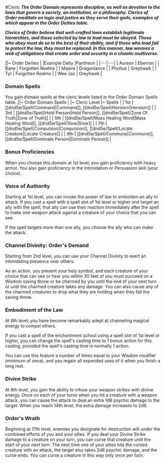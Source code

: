 #Cleric
***The Order Domain represents discipline, as well as devotion to the laws that govern a society, an institution, or a philosophy. Clerics of Order meditate on logic and justice as they serve their gods, examples of which appear in the Order Deities table.***

***Clerics of Order believe that well-crafted laws establish legitimate hierarchies, and those selected by law to lead must be obeyed. Those who obey must do so to the best of their ability, and if those who lead fail to protect the law, they must be replaced. In this manner, law weaves a web of obligations that create order and security in a chaotic multiverse.***

||~ Order Deities |
|Example Deity |Pantheon |
|---|---|
| Aureon | Eberron |
| Bane | Forgotten Realms |
| Majere | Dragonlance |
| Pholtus | Greyhawk |
| Tyr | Forgotten Realms |
| Wee Jas | Greyhawk |

### Domain Spells
You gain domain spells at the cleric levels listed in the Order Domain Spells table.
||~ Order Domain Spells |
|~ Cleric Level |~ Spells |
| 1st | [[dnd5e/Spell/Command\|Command]], [[dnd5e/Spell/Heroism\|Heroism]] |
| 3rd | [[dnd5e/Spell/Hold Person\|Hold Person]], [[dnd5e/Spell/Zone Of Truth\|Zone of Truth]] |
| 5th | [[dnd5e/Spell/Mass Healing Word\|Mass Healing Word]], [[dnd5e/Spell/Slow\|Slow]] |
| 7th | [[dnd5e/Spell/Compulsion\|Compulsion]], [[dnd5e/Spell/Locate Creature\|Locate Creature]] |
| 9th | [[dnd5e/Spell/Commune\|Commune]], [[dnd5e/Spell/Dominate Person\|Dominate Person]] |

### Bonus Proficiencies
When you choose this domain at 1st level, you gain proficiency with heavy armor. You also gain proficiency in the Intimidation or Persuasion skill (your choice).

### Voice of Authority
Starting at 1st level, you can invoke the power of law to embolden an ally to attack. If you cast a spell with a spell slot of 1st level or higher and target an ally with the spell, that ally can use their reaction immediately after the spell to make one weapon attack against a creature of your choice that you can see.

If the spell targets more than one ally, you choose the ally who can make the attack. 

### Channel Divinity: Order's Demand
Starting from 2nd level, you can use your Channel Divinity to exert an intimidating presence over others.

As an action, you present your holy symbol, and each creature of your choice that can see or hear you within 30 feet of you must succeed on a Wisdom saving throw or be charmed by you until the end of your next turn or until the charmed creature takes any damage. You can also cause any of the charmed creatures to drop what they are holding when they fail the saving throw. 

### Embodiment of the Law
At 6th level, you have become remarkably adept at channeling magical energy to compel others.

If you cast a spell of the enchantment school using a spell slot of 1st level or higher, you can change the spell's casting time to 1 bonus action for this casting, provided the spell's casting time is normally 1 action.

You can use this feature a number of times equal to your Wisdom modifier (minimum of once), and you regain all expended uses of it when you finish a long rest. 

### Divine Strike
At 8th level, you gain the ability to infuse your weapon strikes with divine energy. Once on each of your turns when you hit a creature with a weapon attack, you can cause the attack to deal an extra 1d8 psychic damage to the target. When you reach 14th level, the extra damage increases to 2d8.

### Order's Wrath
Beginning at 17th level, enemies you designate for destruction wilt under the combined efforts of you and your allies. If you deal your Divine Strike damage to a creature on your turn, you can curse that creature until the start of your next turn. The next time one of your allies hits the cursed creature with an attack, the target also takes 2d8 psychic damage, and the curse ends. You can curse a creature in this way only once per turn.